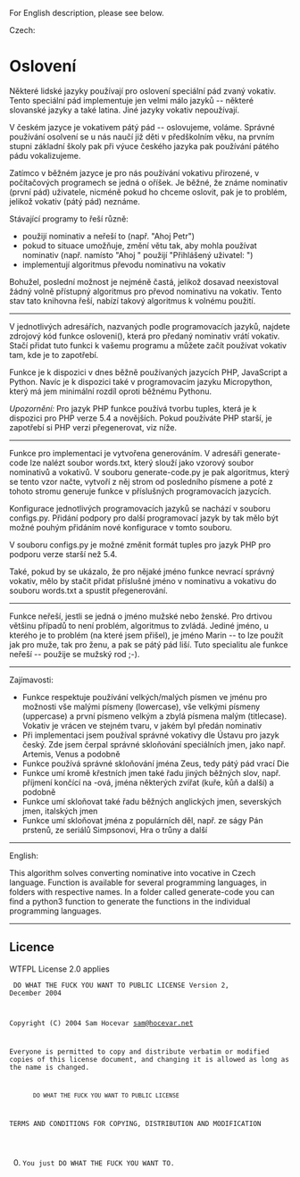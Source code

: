 For English description, please see below.

Czech:

# Oslovení

Některé lidské jazyky používají pro oslovení speciální pád zvaný vokativ. Tento speciální pád implementuje jen velmi málo jazyků -- některé slovanské jazyky a také latina. Jiné jazyky vokativ nepoužívají.

V českém jazyce je vokativem pátý pád -- oslovujeme, voláme. Správné používání osolvení se u nás naučí již děti v předškolním věku, na prvním stupni základní školy pak při výuce českého jazyka pak používání pátého pádu vokalizujeme.

Zatímco v běžném jazyce je pro nás používání vokativu přirozené, v počítačových programech se jedná o oříšek. Je běžné, že známe nominativ (první pád) uživatele, nicméně pokud ho chceme oslovit, pak je to problém, jelikož vokativ (pátý pád) neznáme.

Stávající programy to řeší různě:

  * použijí nominativ a neřeší to (např. "Ahoj Petr")
  * pokud to situace umožňuje, změní větu tak, aby mohla používat nominativ (např. namísto "Ahoj " použijí "Přihlášený uživatel: ")
  * implementují algoritmus převodu nominativu na vokativ

Bohužel, poslední možnost je nejméně častá, jelikož dosavad neexistoval žádný volně přístupný algoritmus pro převod nominativu na vokativ. Tento stav tato knihovna řeší, nabízí takový algoritmus k volnému použití.

---

V jednotlivých adresářích, nazvaných podle programovacích jazyků, najdete zdrojový kód funkce osloveni(), která pro předaný nominativ vrátí vokativ. Stačí přidat tuto funkci k vašemu programu a můžete začít používat vokativ tam, kde je to zapotřebí.

Funkce je k dispozici v dnes běžně používaných jazycích PHP, JavaScript a Python. Navíc je k dispozici také v programovacím jazyku Micropython, který má jem minimální rozdíl oproti běžnému Pythonu.

*Upozornění:* Pro jazyk PHP funkce používá tvorbu tuples, která je k dispozici pro PHP verze 5.4 a novějších. Pokud používáte PHP starší, je zapotřebí si PHP verzi přegenerovat, viz níže.

---

Funkce pro implementaci je vytvořena generováním. V adresáři generate-code lze nalézt soubor words.txt, který slouží jako vzorový soubor nominativů a vokativů. V souboru generate-code.py je pak algoritmus, který se tento vzor načte, vytvoří z něj strom od posledního písmene a poté z tohoto stromu generuje funkce v příslušných programovacích jazycích.

Konfigurace jednotlivých programovacích jazyků se nachází v souboru configs.py. Přidání podpory pro další programovací jazyk by tak mělo být možné pouhým přidáním nové konfigurace v tomto souboru.

V souboru configs.py je možné změnit formát tuples pro jazyk PHP pro podporu verze starší než 5.4.

Také, pokud by se ukázalo, že pro nějaké jméno funkce nevrací správný vokativ, mělo by stačit přidat příslušné jméno v nominativu a vokativu do souboru words.txt a spustit přegenerování.

---

Funkce neřeší, jestli se jedná o jméno mužské nebo ženské. Pro drtivou většinu případů to není problém, algoritmus to zvládá. Jediné jméno, u kterého je to problém (na které jsem přišel), je jméno Marin -- to lze použít jak pro muže, tak pro ženu, a pak se pátý pád liší. Tuto specialitu ale funkce neřeší -- použije se mužský rod ;-).

---

Zajímavosti:

  * Funkce respektuje používání velkých/malých písmen ve jménu pro možnosti vše malými písmeny (lowercase), vše velkými písmeny (uppercase) a první písmeno velkým a zbylá písmena malým (titlecase). Vokativ je vrácen ve stejném tvaru, v jakém byl předán nominativ
  * Při implementaci jsem používal správné vokativy dle Ústavu pro jazyk český. Zde jsem čerpal správné skloňování speciálních jmen, jako např. Artemis, Venus a podobně
  * Funkce používá správné skloňování jména Zeus, tedy pátý pád vrací Die
  * Funkce umí kromě křestních jmen také řadu jiných běžných slov, např. příjmení končící na -ová, jména některých zvířat (kuře, kůň a další) a podobně
  * Funkce umí skloňovat také řadu běžných anglických jmen, severských jmen, italských jmen
  * Funkce umí skloňovat jména z populárních děl, např. ze ságy Pán prstenů, ze seriálů Simpsonovi, Hra o trůny a další

---

English:

This algorithm solves converting nominative into vocative in Czech language. Function is available for several programming languages, in folders with respective names. In a folder called generate-code you can find a python3 function to generate the functions in the individual programming languages.

---

## Licence

WTFPL License 2.0 applies

<code>           DO WHAT THE FUCK YOU WANT TO PUBLIC LICENSE
                   Version 2, December 2004

Copyright (C) 2004 Sam Hocevar <sam@hocevar.net>

Everyone is permitted to copy and distribute verbatim or modified
copies of this license document, and changing it is allowed as long
as the name is changed.

           DO WHAT THE FUCK YOU WANT TO PUBLIC LICENSE
  TERMS AND CONDITIONS FOR COPYING, DISTRIBUTION AND MODIFICATION

 0. You just DO WHAT THE FUCK YOU WANT TO.</code>